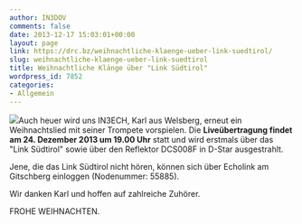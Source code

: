 ```yaml
---
author: IN3DOV
comments: false
date: 2013-12-17 15:03:01+00:00
layout: page
link: https://drc.bz/weihnachtliche-klaenge-ueber-link-suedtirol/
slug: weihnachtliche-klaenge-ueber-link-suedtirol
title: Weihnachtliche Klänge über "Link Südtirol"
wordpress_id: 7852
categories:
- Allgemein
---
```


![](https://drc.bz/wp-content/uploads/2010/12/trompete.jpg)Auch heuer wird uns IN3ECH, Karl aus Welsberg, erneut ein Weihnachtslied mit seiner Trompete vorspielen. Die **Liveübertragung findet am 24. Dezember 2013 um 19.00 Uhr** statt und wird erstmals über das "Link Südtirol" sowie über den Reflektor DCS008F in D-Star ausgestrahlt.

Jene, die das Link Südtirol nicht hören, können sich über Echolink am Gitschberg einloggen (Nodenummer: 55885).

Wir danken Karl und hoffen auf zahlreiche Zuhörer.

FROHE WEIHNACHTEN.




